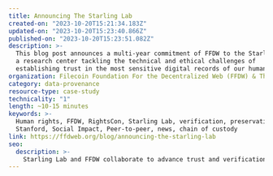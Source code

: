 ```yaml
---
title: Announcing The Starling Lab
created-on: "2023-10-20T15:21:34.183Z"
updated-on: "2023-10-20T15:23:40.866Z"
published-on: "2023-10-20T15:23:51.082Z"
description: >-
  This blog post announces a multi-year commitment of FFDW to the Starling Lab,
  a research center tackling the technical and ethical challenges of
  establishing trust in the most sensitive digital records of our human history.
organization: Filecoin Foundation For the Decentralized Web (FFDW) & The Starling Lab
category: data-provenance
resource-type: case-study
technicality: "1"
length: ~10-15 minutes
keywords: >-
  Human rights, FFDW, RightsCon, Starling Lab, verification, preservation, USC,
  Stanford, Social Impact, Peer-to-peer, news, chain of custody
link: https://ffdweb.org/blog/announcing-the-starling-lab
seo:
  description: >-
    Starling Lab and FFDW collaborate to advance trust and verification in digital records, ensuring ethical preservation of human history.
---
```

